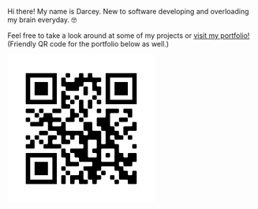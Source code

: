 Hi there! My name is Darcey. New to software developing and overloading my brain everyday. 🤓

Feel free to take a look around at some of my projects or [visit my portfolio!](https://www.hiredarcey.com) (Friendly QR code for the portfolio below as well.)

![alt text](/Images/qr.png?raw=true)
